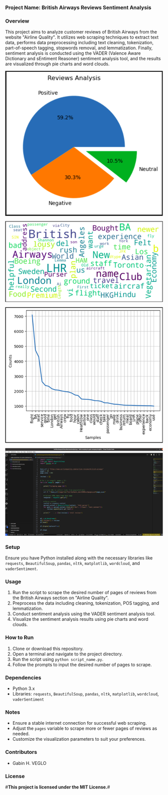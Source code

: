 ### **Project Name: British Airways Reviews Sentiment Analysis**

### **Overview**
This project aims to analyze customer reviews of British Airways from the website "Airline Quality". It utilizes web scraping techniques to extract text data, performs data preprocessing including text cleaning, tokenization, part-of-speech tagging, stopwords removal, and lemmatization. Finally, sentiment analysis is conducted using the VADER (Valence Aware Dictionary and sEntiment Reasoner) sentiment analysis tool, and the results are visualized through pie charts and word clouds.

![](ReviewsAnalysis.png)

![](wordcloud.png)

![](samples3.png)

![](code.png)

### **Setup**
Ensure you have Python installed along with the necessary libraries like `requests`, `BeautifulSoup`, `pandas`, `nltk`, `matplotlib`, `wordcloud`, and `vaderSentiment`.

### **Usage**
1. Run the script to scrape the desired number of pages of reviews from the British Airways section on "Airline Quality".
2. Preprocess the data including cleaning, tokenization, POS tagging, and lemmatization.
3. Conduct sentiment analysis using the VADER sentiment analysis tool.
4. Visualize the sentiment analysis results using pie charts and word clouds.

### **How to Run**
1. Clone or download this repository.
2. Open a terminal and navigate to the project directory.
3. Run the script using `python script_name.py`.
4. Follow the prompts to input the desired number of pages to scrape.

### **Dependencies**
- Python 3.x
- Libraries: `requests`, `BeautifulSoup`, `pandas`, `nltk`, `matplotlib`, `wordcloud`, `vaderSentiment`

### **Notes**
- Ensure a stable internet connection for successful web scraping.
- Adjust the `pages` variable to scrape more or fewer pages of reviews as needed.
- Customize the visualization parameters to suit your preferences.

### **Contributors**
- Gabin H. VEGLO

### **License**
#**This project is licensed under the MIT License.**#
